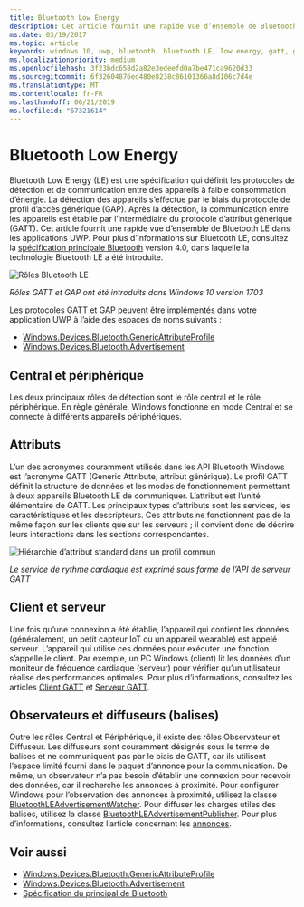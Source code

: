 ```yaml
---
title: Bluetooth Low Energy
description: Cet article fournit une rapide vue d’ensemble de Bluetooth LE dans les applications UWP.
ms.date: 03/19/2017
ms.topic: article
keywords: windows 10, uwp, bluetooth, bluetooth LE, low energy, gatt, gap, central, périphérique, client, serveur, observateur, diffuseur
ms.localizationpriority: medium
ms.openlocfilehash: 3f23bdc658d2a82e3edeefd0a7be471ca9620d33
ms.sourcegitcommit: 6f32604876ed480e8238c86101366a8d106c7d4e
ms.translationtype: MT
ms.contentlocale: fr-FR
ms.lasthandoff: 06/21/2019
ms.locfileid: "67321614"
---
```

# <a name="bluetooth-low-energy"></a>Bluetooth Low Energy
Bluetooth Low Energy (LE) est une spécification qui définit les protocoles de détection et de communication entre des appareils à faible consommation d’énergie. La détection des appareils s’effectue par le biais du protocole de profil d’accès générique (GAP). Après la détection, la communication entre les appareils est établie par l’intermédiaire du protocole d’attribut générique (GATT). Cet article fournit une rapide vue d’ensemble de Bluetooth LE dans les applications UWP. Pour plus d’informations sur Bluetooth LE, consultez la [spécification principale Bluetooth](https://www.bluetooth.com/specifications/bluetooth-core-specification/) version 4.0, dans laquelle la technologie Bluetooth LE a été introduite. 

![Rôles Bluetooth LE](images/gatt-roles.png)

*Rôles GATT et GAP ont été introduits dans Windows 10 version 1703*

Les protocoles GATT et GAP peuvent être implémentés dans votre application UWP à l’aide des espaces de noms suivants :
- [Windows.Devices.Bluetooth.GenericAttributeProfile](https://docs.microsoft.com/en-us/uwp/api/windows.devices.bluetooth.genericattributeprofile)
- [Windows.Devices.Bluetooth.Advertisement](https://docs.microsoft.com/en-us/uwp/api/windows.devices.bluetooth.genericattributeprofile)

## <a name="central-and-peripheral"></a>Central et périphérique
Les deux principaux rôles de détection sont le rôle central et le rôle périphérique. En règle générale, Windows fonctionne en mode Central et se connecte à différents appareils périphériques. 

## <a name="attributes"></a>Attributs
L’un des acronymes couramment utilisés dans les API Bluetooth Windows est l’acronyme GATT (Generic Attribute, attribut générique). Le profil GATT définit la structure de données et les modes de fonctionnement permettant à deux appareils Bluetooth LE de communiquer. L’attribut est l’unité élémentaire de GATT. Les principaux types d’attributs sont les services, les caractéristiques et les descripteurs. Ces attributs ne fonctionnent pas de la même façon sur les clients que sur les serveurs ; il convient donc de décrire leurs interactions dans les sections correspondantes. 

![Hiérarchie d’attribut standard dans un profil commun](images/gatt-service.png)

*Le service de rythme cardiaque est exprimé sous forme de l’API de serveur GATT*

## <a name="client-and-server"></a>Client et serveur
Une fois qu’une connexion a été établie, l’appareil qui contient les données (généralement, un petit capteur IoT ou un appareil wearable) est appelé serveur. L’appareil qui utilise ces données pour exécuter une fonction s’appelle le client. Par exemple, un PC Windows (client) lit les données d’un moniteur de fréquence cardiaque (serveur) pour vérifier qu’un utilisateur réalise des performances optimales. Pour plus d’informations, consultez les articles [Client GATT](gatt-client.md) et [Serveur GATT](gatt-server.md).

## <a name="watchers-and-publishers-beacons"></a>Observateurs et diffuseurs (balises)
Outre les rôles Central et Périphérique, il existe des rôles Observateur et Diffuseur. Les diffuseurs sont couramment désignés sous le terme de balises et ne communiquent pas par le biais de GATT, car ils utilisent l’espace limité fourni dans le paquet d’annonce pour la communication. De même, un observateur n’a pas besoin d’établir une connexion pour recevoir des données, car il recherche les annonces à proximité. Pour configurer Windows pour l’observation des annonces à proximité, utilisez la classe [BluetoothLEAdvertisementWatcher](https://docs.microsoft.com/en-us/uwp/api/windows.devices.bluetooth.advertisement.bluetoothleadvertisementwatcher). Pour diffuser les charges utiles des balises, utilisez la classe [BluetoothLEAdvertisementPublisher](https://docs.microsoft.com/en-us/uwp/api/windows.devices.bluetooth.advertisement.bluetoothleadvertisementpublisher). Pour plus d’informations, consultez l’article concernant les [annonces](ble-beacon.md).

## <a name="see-also"></a>Voir aussi
- [Windows.Devices.Bluetooth.GenericAttributeProfile](https://docs.microsoft.com/en-us/uwp/api/windows.devices.bluetooth.genericattributeprofile)
- [Windows.Devices.Bluetooth.Advertisement](https://docs.microsoft.com/en-us/uwp/api/windows.devices.bluetooth.genericattributeprofile)
- [Spécification du principal de Bluetooth](https://www.bluetooth.com/specifications/bluetooth-core-specification/)
